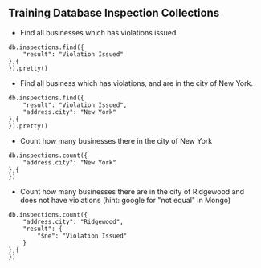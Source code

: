 ## Training Database Inspection Collections

* Find all businesses which has violations issued

```
db.inspections.find({
    "result": "Violation Issued"
},{
}).pretty()

```

* Find all business which has violations, and are in the city of New York.

```
db.inspections.find({
    "result": "Violation Issued",
    "address.city": "New York"
},{
}).pretty()

```
* Count how many businesses there in the city of New York

```
db.inspections.count({
    "address.city": "New York"
},{
})

```
* Count how many businesses there are in the city of Ridgewood and does not have violations (hint: google for "not equal" in Mongo)

```
db.inspections.count({
    "address.city": "Ridgewood",
    "result": {
        "$ne": "Violation Issued"
    }
},{
})

```